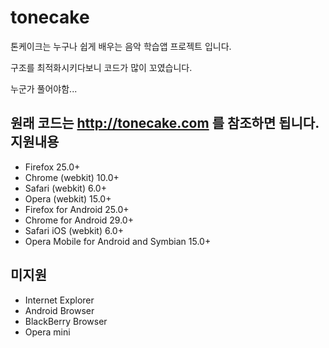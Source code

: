 tonecake
==============
톤케이크는 누구나 쉽게 배우는 음악 학습앱 프로젝트 입니다.

구조를 최적화시키다보니 코드가 많이 꼬였습니다.

누군가 풀어야함...

원래 코드는 http://tonecake.com 를 참조하면 됩니다.
지원내용
------------------- 
- Firefox 25.0+
- Chrome (webkit) 10.0+
- Safari (webkit) 6.0+
- Opera (webkit) 15.0+
- Firefox for Android 25.0+
- Chrome for Android 29.0+
- Safari iOS (webkit) 6.0+
- Opera Mobile for Android and Symbian 15.0+

미지원 
------------------- 
- Internet Explorer
- Android Browser
- BlackBerry Browser
- Opera mini
